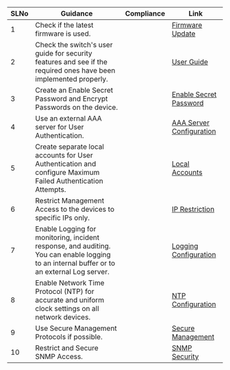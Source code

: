 
| SLNo | Guidance                                                                                                          | Compliance | Link                                      |
|------|-------------------------------------------------------------------------------------------------------------------|------------|-------------------------------------------|
| 1    | Check if the latest firmware is used.                                                                            |            | [Firmware Update](https://www.facebook.com) |
| 2    | Check the switch's user guide for security features and see if the required ones have been implemented properly. |            | [User Guide](https://www.facebook.com)   |
| 3    | Create an Enable Secret Password and Encrypt Passwords on the device.                                           |            | [Enable Secret Password](https://www.facebook.com) |
| 4    | Use an external AAA server for User Authentication.                                                              |            | [AAA Server Configuration](https://www.facebook.com) |
| 5    | Create separate local accounts for User Authentication and configure Maximum Failed Authentication Attempts.      |            | [Local Accounts](https://www.facebook.com) |
| 6    | Restrict Management Access to the devices to specific IPs only.                                                 |            | [IP Restriction](https://www.facebook.com) |
| 7    | Enable Logging for monitoring, incident response, and auditing. You can enable logging to an internal buffer or to an external Log server. |            | [Logging Configuration](https://www.facebook.com) |
| 8    | Enable Network Time Protocol (NTP) for accurate and uniform clock settings on all network devices.              |            | [NTP Configuration](https://www.facebook.com) |
| 9    | Use Secure Management Protocols if possible.                                                                     |            | [Secure Management](https://www.facebook.com) |
| 10   | Restrict and Secure SNMP Access.                                                                                 |            | [SNMP Security](https://www.facebook.com) |
